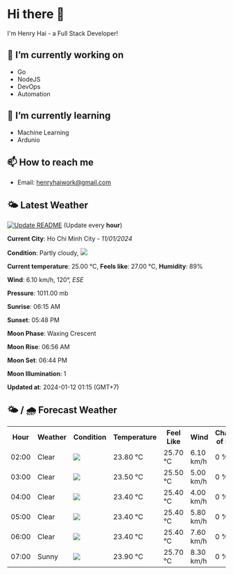 # Hi there 👋

I'm Henry Hai - a Full Stack Developer!

## 🔭 I’m currently working on

- Go
- NodeJS
- DevOps
- Automation

## 🌱 I’m currently learning

- Machine Learning
- Ardunio

## 📫 How to reach me

- Email: <henryhaiwork@gmail.com>

## 🌤️ Latest Weather
[![Update README](https://github.com/henry0hai/henry0hai/actions/workflows/udpateReadme.yml/badge.svg)](https://github.com/henry0hai/henry0hai/actions/workflows/udpateReadme.yml)
(Update every **hour**)
<!-- CURRENT_WEATHER:START -->
**Current City**: Ho Chi Minh City - *11/01/2024*

**Condition**: Partly cloudy, <img src="https://cdn.weatherapi.com/weather/64x64/night/116.png"/>

**Current temperature**: 25.00 °C, **Feels like**: 27.00 °C, **Humidity**: 89%

**Wind**: 6.10 km/h, 120°, *ESE*

**Pressure**: 1011.00 mb

**Sunrise**: 06:15 AM

**Sunset**: 05:48 PM

**Moon Phase**: Waxing Crescent

**Moon Rise**: 06:56 AM

**Moon Set**: 06:44 PM

**Moon Illumination**: 1

**Updated at**: 2024-01-12 01:15 (GMT+7)<!-- CURRENT_WEATHER:END -->

## 🌤️ / 🌧️ Forecast Weather
<!-- FORECAST_WEATHER:START -->
<table>
		<tr>
			<th>Hour</th>
			<th>Weather</th>
			<th>Condition</th>
			<th>Temperature</th>
			<th>Feel Like</th>
			<th>Wind</th>
			<th>Chance of Rain</th>
		</tr>
				<tr>
					<td>02:00</td>
					<td>Clear</td>
					<td><img src='https://cdn.weatherapi.com/weather/64x64/night/113.png'/></td>
					<td>23.80 °C</td>
					<td>25.70 °C</td>
					<td>6.10 km/h</td>
					<td>0 %</td>
				</tr>
				<tr>
					<td>03:00</td>
					<td>Clear</td>
					<td><img src='https://cdn.weatherapi.com/weather/64x64/night/113.png'/></td>
					<td>23.50 °C</td>
					<td>25.50 °C</td>
					<td>5.00 km/h</td>
					<td>0 %</td>
				</tr>
				<tr>
					<td>04:00</td>
					<td>Clear</td>
					<td><img src='https://cdn.weatherapi.com/weather/64x64/night/113.png'/></td>
					<td>23.40 °C</td>
					<td>25.40 °C</td>
					<td>4.00 km/h</td>
					<td>0 %</td>
				</tr>
				<tr>
					<td>05:00</td>
					<td>Clear</td>
					<td><img src='https://cdn.weatherapi.com/weather/64x64/night/113.png'/></td>
					<td>23.40 °C</td>
					<td>25.40 °C</td>
					<td>5.80 km/h</td>
					<td>0 %</td>
				</tr>
				<tr>
					<td>06:00</td>
					<td>Clear</td>
					<td><img src='https://cdn.weatherapi.com/weather/64x64/night/113.png'/></td>
					<td>23.40 °C</td>
					<td>25.40 °C</td>
					<td>7.60 km/h</td>
					<td>0 %</td>
				</tr>
				<tr>
					<td>07:00</td>
					<td>Sunny</td>
					<td><img src='https://cdn.weatherapi.com/weather/64x64/day/113.png'/></td>
					<td>23.90 °C</td>
					<td>25.70 °C</td>
					<td>8.30 km/h</td>
					<td>0 %</td>
				</tr>
</table>
<!-- FORECAST_WEATHER:END -->
